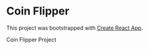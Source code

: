 # Coin Flipper

This project was bootstrapped with [Create React App](https://github.com/facebook/create-react-app).

Coin Flipper Project